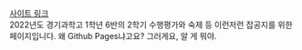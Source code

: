 [사이트 링크](https://annyeong-one.github.io/gshs106_gongji/ "이 텍스트는 어디에 나오는거임? 이걸 읽고 있다면 알려주셈") \
2022년도 경기과학고 1학년 6반의 2학기 수행평가와 숙제 등 이런저런 잡공지를 위한 페이지입니다. 왜 Github Pages냐고요? 그러게요, 알 게 뭐야.
